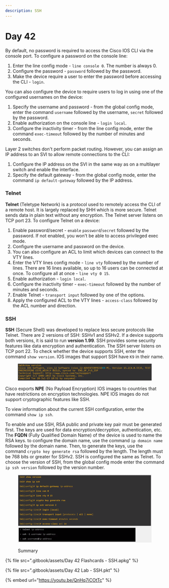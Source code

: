 ```yaml
---
description: SSH
---
```


# Day 42

By default, no password is required to access the Cisco IOS CLI via the console port. To configure a password on the console line:&#x20;

1. Enter the line config mode - `line console 0`. The number is always 0.
2. Configure the password - `password` followed by the password.
3. Make the device require a user to enter the password before accessing the CLI - `login`.

You can also configure the device to require users to log in using one of the configured usernames on the device:

1. Specify the username and password - from the global config mode, enter the command `username` followed by the username, `secret` followed by the password.
2. Enable authorization on the console line - `login local`.&#x20;
3. Configure the inactivity timer - from the line config mode, enter the command `exec-timeout` followed by the number of minutes and seconds.

Layer 2 switches don't perform packet routing. However, you can assign an IP address to an SVI to allow remote connections to the CLI:&#x20;

1. Configure the IP address on the SVI in the same way as on a multilayer switch and enable the interface.
2. Specify the default gateway - from the global config mode, enter the command `ip default-gateway` followed by the IP address.&#x20;

### Telnet

**Telnet** (Teletype Network) is a protocol used to remotely access the CLI of a remote host. It is largely replaced by SHH which is more secure. Telnet sends data in plain text without any encryption. The Telnet server listens on TCP port 23. To configure Telnet on a device:

1. Enable password/secret - `enable` `password`/`secret` followed by the password. If not enabled, you won't be able to access privileged exec mode.
2. Configure the username and password on the device.
3. You can also configure an ACL to limit which devices can connect to the VTY lines.
4. Enter the VTY lines config mode - `line vty` followed by the number of lines. There are 16 lines available, so up to 16 users can be connected at once. To configure all at once - `line vty 0 15`.
5. Enable authorization - `login local`.
6. Configure the inactivity timer - `exec-timeout` followed by the number of minutes and seconds.
7. Enable Telnet - `transport input` followed by one of the options.
8. Apply the configured ACL to the VTY lines - `access-class` followed by the ACL number and direction.

### SSH

**SSH** (Secure Shell) was developed to replace less secure protocols like Telnet. There are 2 versions of SSH: SSHv1 and SSHv2. If a device supports both versions, it is said to run **version 1.99**. SSH provides some security features like data encryption and authentication. The SSH server listens on TCP port 22. To check whether the device supports SSH, enter the command `show version`. IOS images that support SSH have `K9` in their name.

<figure><img src=".gitbook/assets/image (2) (1) (1) (1) (1) (1) (1).png" alt="show version demo" width="563"><figcaption></figcaption></figure>

Cisco exports **NPE** (No Payload Encryption) IOS images to countries that have restrictions on encryption technologies. NPE IOS images do not support cryptographic features like SSH.

To view information about the current SSH configuration, enter the command `show ip ssh`.&#x20;

To enable and use SSH, RSA public and private key pair must be generated first. The keys are used for data encryption/decryption, authentication, etc. The **FQDN** (Fully Qualified Domain Name) of the device is used to name the RSA keys. to configure the domain name, use the command `ip domain name` followed by the domain name. Then, to generate the keys, use the command `crypto key generate rsa` followed by the length. The length must be 768 bits or greater for SSHv2. SSH is configured the same as Telnet. To choose the version of SSH, from the global config mode enter the command `ip ssh version` followed by the version number.

<figure><img src=".gitbook/assets/image (1) (1) (1) (1) (1) (1) (1) (1) (1) (1).png" alt="summary" width="563"><figcaption><p>Summary</p></figcaption></figure>

{% file src=".gitbook/assets/Day 42 Flashcards - SSH.apkg" %}

{% file src=".gitbook/assets/Day 42 Lab - SSH.pkt" %}

{% embed url="https://youtu.be/QnHq7iCOtTc" %}

